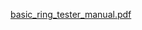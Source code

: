 [basic_ring_tester_manual.pdf](https://github.com/user-attachments/files/20708634/basic_ring_tester_manual.pdf)
